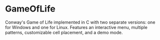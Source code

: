 # GameOfLife
Conway's Game of Life implemented in C with two separate versions: one for Windows and one for Linux. Features an interactive menu, multiple patterns, customizable cell placement, and a demo mode.
